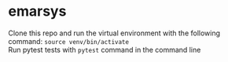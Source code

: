 # emarsys

Clone this repo and run the virtual environment with the following command: `source venv/bin/activate`   
Run pytest tests with `pytest` command in the command line
